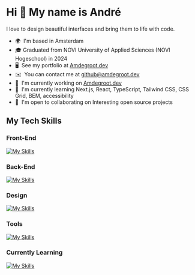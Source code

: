 <!-- https://github.com/tandpfun/skill-icons -->
<!-- https://skillicons.dev -->
<!-- https://shields.io -->
Hi 👋 My name is André
======================

I love to design beautiful interfaces and bring them to life with code.

* 🌍  I'm based in Amsterdam
* 🎓  Graduated from NOVI University of Applied Sciences (NOVI Hogeschool) in 2024
* 🖥️  See my portfolio at <a target="_blank" href="https://amdegroot.dev">Amdegroot.dev</a>
* ✉️  You can contact me at [github@amdegroot.dev](mailto:github@amdegroot.dev)
* 🚀  I'm currently working on <a target="_blank" href="https://amdegroot.dev">Amdegroot.dev</a>
* 🧠  I'm currently learning Next.js, React, TypeScript, Tailwind CSS, CSS Grid, BEM, accessibility
* 🤝  I'm open to collaborating on Interesting open source projects


## My Tech Skills
### Front-End
[![My Skills](https://skillicons.dev/icons?i=html,css,js,react,sass,bootstrap,wordpress&perline=10)](https://skillicons.dev)

### Back-End
[![My Skills](https://skillicons.dev/icons?i=java,spring,postgres,mysql&perline=10)](https://skillicons.dev)

### Design
[![My Skills](https://skillicons.dev/icons?i=ps,ai,xd,figma&perline=10)](https://skillicons.dev)

### Tools
[![My Skills](https://skillicons.dev/icons?i=idea,vscode,webstorm,vite,git,github,maven,postman,npm&perline=10)](https://skillicons.dev)

### Currently Learning
[![My Skills](https://skillicons.dev/icons?i=nextjs,typescript,tailwind&perline=10)](https://skillicons.dev)





